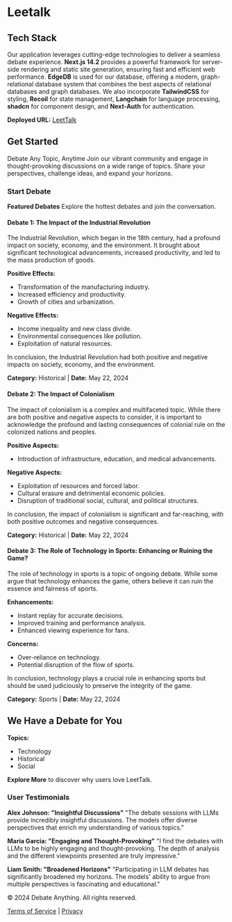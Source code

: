 # Leetalk

## Tech Stack
Our application leverages cutting-edge technologies to deliver a seamless debate experience. **Next.js 14.2** provides a powerful framework for server-side rendering and static site generation, ensuring fast and efficient web performance. **EdgeDB** is used for our database, offering a modern, graph-relational database system that combines the best aspects of relational databases and graph databases. We also incorporate **TailwindCSS** for styling, **Recoil** for state management, **Langchain** for language processing, **shadcn** for component design, and **Next-Auth** for authentication.

**Deployed URL:** [LeetTalk](https://leetalk-next.vercel.app/)

## Get Started
Debate Any Topic, Anytime
Join our vibrant community and engage in thought-provoking discussions on a wide range of topics. Share your perspectives, challenge ideas, and expand your horizons.

### Start Debate
**Featured Debates**
Explore the hottest debates and join the conversation.

#### Debate 1: The Impact of the Industrial Revolution
The Industrial Revolution, which began in the 18th century, had a profound impact on society, economy, and the environment. It brought about significant technological advancements, increased productivity, and led to the mass production of goods.

**Positive Effects:**
- Transformation of the manufacturing industry.
- Increased efficiency and productivity.
- Growth of cities and urbanization.

**Negative Effects:**
- Income inequality and new class divide.
- Environmental consequences like pollution.
- Exploitation of natural resources.

In conclusion, the Industrial Revolution had both positive and negative impacts on society, economy, and the environment.

**Category:** Historical | **Date:** May 22, 2024

#### Debate 2: The Impact of Colonialism
The impact of colonialism is a complex and multifaceted topic. While there are both positive and negative aspects to consider, it is important to acknowledge the profound and lasting consequences of colonial rule on the colonized nations and peoples.

**Positive Aspects:**
- Introduction of infrastructure, education, and medical advancements.

**Negative Aspects:**
- Exploitation of resources and forced labor.
- Cultural erasure and detrimental economic policies.
- Disruption of traditional social, cultural, and political structures.

In conclusion, the impact of colonialism is significant and far-reaching, with both positive outcomes and negative consequences.

**Category:** Historical | **Date:** May 22, 2024

#### Debate 3: The Role of Technology in Sports: Enhancing or Ruining the Game?
The role of technology in sports is a topic of ongoing debate. While some argue that technology enhances the game, others believe it can ruin the essence and fairness of sports.

**Enhancements:**
- Instant replay for accurate decisions.
- Improved training and performance analysis.
- Enhanced viewing experience for fans.

**Concerns:**
- Over-reliance on technology.
- Potential disruption of the flow of sports.

In conclusion, technology plays a crucial role in enhancing sports but should be used judiciously to preserve the integrity of the game.

**Category:** Sports | **Date:** May 22, 2024

## We Have a Debate for You
**Topics:**
- Technology
- Historical
- Social

**Explore More** to discover why users love LeetTalk.

### User Testimonials
**Alex Johnson: "Insightful Discussions"**
"The debate sessions with LLMs provide incredibly insightful discussions. The models offer diverse perspectives that enrich my understanding of various topics."

**Maria Garcia: "Engaging and Thought-Provoking"**
"I find the debates with LLMs to be highly engaging and thought-provoking. The depth of analysis and the different viewpoints presented are truly impressive."

**Liam Smith: "Broadened Horizons"**
"Participating in LLM debates has significantly broadened my horizons. The models' ability to argue from multiple perspectives is fascinating and educational."

© 2024 Debate Anything. All rights reserved.

[Terms of Service](#) | [Privacy](#)
